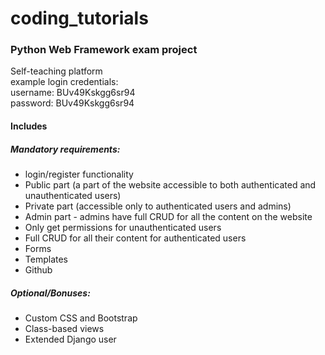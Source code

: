 # coding_tutorials
### Python Web Framework exam project

Self-teaching platform <br>
example login credentials: <br>
username: BUv49Kskgg6sr94 <br>
password: BUv49Kskgg6sr94

#### Includes

##### Mandatory requirements:

- login/register functionality
- Public part (a part of the website accessible to both authenticated and unauthenticated users)
- Private part (accessible only to authenticated users and admins)
- Admin part - admins have full CRUD for all the content on the website
- Only get permissions for unauthenticated users
- Full CRUD for all their content for authenticated users
- Forms
- Templates
- Github

##### Optional/Bonuses:

- Custom CSS and Bootstrap
- Class-based views
- Extended Django user
